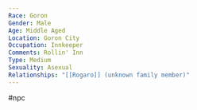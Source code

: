 ```yaml
---
Race: Goron
Gender: Male
Age: Middle Aged
Location: Goron City
Occupation: Innkeeper
Comments: Rollin' Inn
Type: Medium
Sexuality: Asexual
Relationships: "[[Rogaro]] (unknown family member)"
---
```

 #npc 

